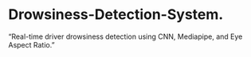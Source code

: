 # Drowsiness-Detection-System.
 “Real-time driver drowsiness detection using CNN, Mediapipe, and Eye Aspect Ratio.”

